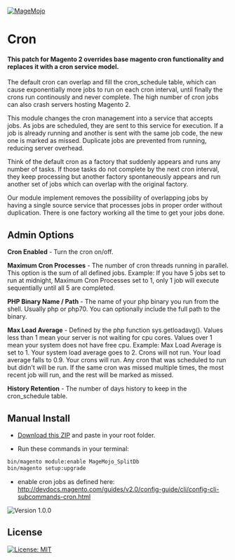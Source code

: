 [![MageMojo](https://magetalk.com/wp-content/uploads/2017/11/q7xJZaM5TImMN7mUIb0c.png)](https://magemojo.com/)

# Cron
#### This patch for Magento 2 overrides base magento cron functionality and replaces it with a cron service model. 

The default cron can overlap and fill the cron_schedule table, which can cause exponentially more jobs to run on each cron interval, until finally the crons run continously and never complete.  The high number of cron jobs can also crash servers hosting Magento 2. 

This module changes the cron management into a service that accepts jobs. As jobs are scheduled, they are sent to this service for execution.  If a job is already running and another is sent with the same job code, the new one is marked as missed.  Duplicate jobs are prevented from running, reducing server overhead.

Think of the default cron as a factory that suddenly appears and runs any number of tasks. If those tasks do not complete by the next cron interval, they keep processing but another factory spontaneously appears and run another set of jobs which can overlap with the original factory.  

Our module implement removes the possibility of overlapping jobs by having a single source service that processes jobs in proper order without duplication. There is one factory working all the time to get your jobs done. 

## Admin Options

**Cron Enabled** - Turn the cron on/off.

**Maximum Cron Processes** - The number of cron threads running in parallel.  This option is the sum of all defined jobs.  Example: If you have 5 jobs set to run at midnight, Maximum Cron Processes set to 1, only 1 job will execute sequentially until all 5 are completed.

**PHP Binary Name / Path** - The name of your php binary you run from the shell.  Usually php or php70.  You can optionally include the full path to the binary.

**Max Load Average** - Defined by the php function sys.getloadavg(). Values less than 1 mean your server is not waiting for cpu cores.  Values over 1 mean your system does not have free cpu. Example: Max Load Average is set to 1.  Your system load average goes to 2.  Crons will not run.  Your load average falls to 0.9.  Your crons will run.  Any cron that was scheduled to run but didn't will be run.  If the same cron was missed multiple times, the most recent job will run, and the rest will be marked as missed.

**History Retention** - The number of days history to keep in the cron_schedule table.

## Manual Install

- [Download this ZIP](https://github.com/magemojo/m2-ce-cron/archive/master.zip) and paste in your root folder.

- Run these commands in your terminal:

```bash
bin/magento module:enable MageMojo_SplitDb
bin/magento setup:upgrade
```
- enable cron jobs as defined here: http://devdocs.magento.com/guides/v2.0/config-guide/cli/config-cli-subcommands-cron.html

![Version 1.0.0](https://img.shields.io/badge/Version-1.0.0-green.svg)

## License
[![License: MIT](https://img.shields.io/badge/License-MIT-yellow.svg)](https://opensource.org/licenses/MIT)
